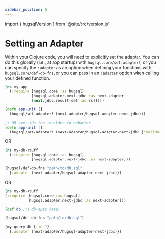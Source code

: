 ```yaml
---
sidebar_position: 5
---
```


import { hugsqlVersion } from '@site/src/version.js'

# Setting an Adapter

Within your Clojure code, you will need to explicitly set the adapter. You can do this globally (i.e., at app startup) with `hugsql.core/set-adapter!`, or you can specify the `:adapter` as an option when defining your functions with `hugsql.core/def-db-fns`, or you can pass in an `:adapter` option when calling your defined function.

```clojure title="hugsql.core/set-adapter!"
(ns my-app
  (:require [hugsql.core :as hugsql]
            [hugsql.adapter.next-jdbc :as next-adapter
            [next.jdbc.result-set :as rs]]]))

(defn app-init []
  (hugsql/set-adapter! (next-adapter/hugsql-adapter-next-jdbc)))

;; OR override the :builder-fn behavior
(defn app-init []
  (hugsql/set-adapter! (next-adapter/hugsql-adapter-next-jdbc {:builder-fn result-set/as-unqualified-maps})))
```

OR

```clojure title=":adapter option on hugsql.core/def-db-fns"
(ns my-db-stuff
  (:require [hugsql.core :as hugsql]
            [hugsql.adapter.next-jdbc :as next-adapter]))

(hugsql/def-db-fns "path/to/db.sql"
  {:adapter (next-adapter/hugsql-adapter-next-jdbc)})
```

OR

```clojure title=":adapter option on defined function"
(ns my-db-stuff
(:require [hugsql.core :as hugsql]
          [hugsql.adapter.next-jdbc :as next-adapter]))

(def db ;;a db-spec here)

(hugsql/def-db-fns "path/to/db.sql")

(my-query db {:id 1}
  {:adapter (next-adapter/hugsql-adapter-next-jdbc)})
```
